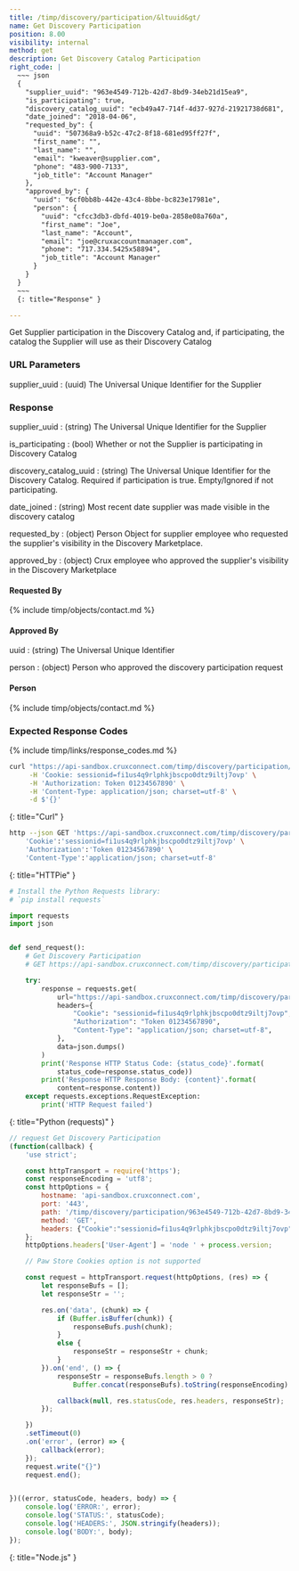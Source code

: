 ```yaml
---
title: /timp/discovery/participation/&ltuuid&gt/
name: Get Discovery Participation
position: 8.00
visibility: internal
method: get
description: Get Discovery Catalog Participation
right_code: |
  ~~~ json
  {
    "supplier_uuid": "963e4549-712b-42d7-8bd9-34eb21d15ea9",
    "is_participating": true,
    "discovery_catalog_uuid": "ecb49a47-714f-4d37-927d-21921738d681",
    "date_joined": "2018-04-06",
    "requested_by": {
      "uuid": "507368a9-b52c-47c2-8f18-681ed95ff27f",
      "first_name": "",
      "last_name": "",
      "email": "kweaver@supplier.com",
      "phone": "483-900-7133",
      "job_title": "Account Manager"
    },
    "approved_by": {
      "uuid": "6cf0bb8b-442e-43c4-8bbe-bc823e17981e",
      "person": {
        "uuid": "cfcc3db3-dbfd-4019-be0a-2858e08a760a",
        "first_name": "Joe",
        "last_name": "Account",
        "email": "joe@cruxaccountmanager.com",
        "phone": "717.334.5425x58894",
        "job_title": "Account Manager"
      }
    }
  }
  ~~~
  {: title="Response" }

---
```

Get Supplier participation in the Discovery Catalog and, if participating, the catalog the Supplier will use as their Discovery Catalog

### URL Parameters
supplier_uuid
: (uuid) The Universal Unique Identifier for the Supplier

### Response

supplier_uuid
: (string) The Universal Unique Identifier for the Supplier

is_participating
: (bool) Whether or not the Supplier is participating in Discovery Catalog

discovery_catalog_uuid
: (string) The Universal Unique Identifier for the Discovery Catalog. Required if participation is true.  Empty/Ignored if not participating.

date_joined
: (string) Most recent date supplier was made visible in the discovery catalog

requested_by
: (object) Person Object for supplier employee who requested the supplier's visibility in the Discovery Marketplace.

approved_by
: (object) Crux employee who approved the supplier's visibility in the Discovery Marketplace

#### Requested By
<!-- task-github-127 use Person include file -->

{% include timp/objects/contact.md %}

#### Approved By

uuid
: (string) The Universal Unique Identifier

person
: (object) Person who approved the discovery participation request

#### Person

{% include timp/objects/contact.md %}

### Expected Response Codes

{% include timp/links/response_codes.md %}


~~~ bash
curl "https://api-sandbox.cruxconnect.com/timp/discovery/participation/963e4549-712b-42d7-8bd9-34eb21d15ea9/" \
     -H 'Cookie: sessionid=fi1us4q9rlphkjbscpo0dtz9iltj7ovp' \
     -H 'Authorization: Token 01234567890' \
     -H 'Content-Type: application/json; charset=utf-8' \
     -d $'{}'

~~~
{: title="Curl" }

~~~ bash
http --json GET 'https://api-sandbox.cruxconnect.com/timp/discovery/participation/963e4549-712b-42d7-8bd9-34eb21d15ea9/' \
    'Cookie':'sessionid=fi1us4q9rlphkjbscpo0dtz9iltj7ovp' \
    'Authorization':'Token 01234567890' \
    'Content-Type':'application/json; charset=utf-8'


~~~
{: title="HTTPie" }

~~~ python
# Install the Python Requests library:
# `pip install requests`

import requests
import json


def send_request():
    # Get Discovery Participation
    # GET https://api-sandbox.cruxconnect.com/timp/discovery/participation/963e4549-712b-42d7-8bd9-34eb21d15ea9/

    try:
        response = requests.get(
            url="https://api-sandbox.cruxconnect.com/timp/discovery/participation/963e4549-712b-42d7-8bd9-34eb21d15ea9/",
            headers={
                "Cookie": "sessionid=fi1us4q9rlphkjbscpo0dtz9iltj7ovp",
                "Authorization": "Token 01234567890",
                "Content-Type": "application/json; charset=utf-8",
            },
            data=json.dumps()
        )
        print('Response HTTP Status Code: {status_code}'.format(
            status_code=response.status_code))
        print('Response HTTP Response Body: {content}'.format(
            content=response.content))
    except requests.exceptions.RequestException:
        print('HTTP Request failed')

~~~
{: title="Python (requests)" }

~~~ javascript
// request Get Discovery Participation
(function(callback) {
    'use strict';

    const httpTransport = require('https');
    const responseEncoding = 'utf8';
    const httpOptions = {
        hostname: 'api-sandbox.cruxconnect.com',
        port: '443',
        path: '/timp/discovery/participation/963e4549-712b-42d7-8bd9-34eb21d15ea9/',
        method: 'GET',
        headers: {"Cookie":"sessionid=fi1us4q9rlphkjbscpo0dtz9iltj7ovp","Authorization":"Token 01234567890","Content-Type":"application/json; charset=utf-8"}
    };
    httpOptions.headers['User-Agent'] = 'node ' + process.version;

    // Paw Store Cookies option is not supported

    const request = httpTransport.request(httpOptions, (res) => {
        let responseBufs = [];
        let responseStr = '';

        res.on('data', (chunk) => {
            if (Buffer.isBuffer(chunk)) {
                responseBufs.push(chunk);
            }
            else {
                responseStr = responseStr + chunk;
            }
        }).on('end', () => {
            responseStr = responseBufs.length > 0 ?
                Buffer.concat(responseBufs).toString(responseEncoding) : responseStr;

            callback(null, res.statusCode, res.headers, responseStr);
        });

    })
    .setTimeout(0)
    .on('error', (error) => {
        callback(error);
    });
    request.write("{}")
    request.end();


})((error, statusCode, headers, body) => {
    console.log('ERROR:', error);
    console.log('STATUS:', statusCode);
    console.log('HEADERS:', JSON.stringify(headers));
    console.log('BODY:', body);
});

~~~
{: title="Node.js" }
